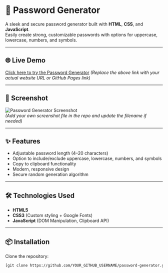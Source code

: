 # 🔐 Password Generator

A sleek and secure password generator built with **HTML**, **CSS**, and **JavaScript**.  
Easily create strong, customizable passwords with options for uppercase, lowercase, numbers, and symbols.

---

## 🌐 Live Demo
[Click here to try the Password Generator]([https://balajideveloper-hub.github.io/password-genaration/](https://balajideveloper-hub.github.io/password-genaration/))
*(Replace the above link with your actual website URL or GitHub Pages link)*

---

## 📸 Screenshot
![Password Generator Screenshot](screenshot.png)  
*(Add your own screenshot file in the repo and update the filename if needed)*

---

## ✨ Features
- Adjustable password length (4–20 characters)
- Option to include/exclude uppercase, lowercase, numbers, and symbols
- Copy to clipboard functionality
- Modern, responsive design
- Secure random generation algorithm

---

## 🛠 Technologies Used
- **HTML5**
- **CSS3** (Custom styling + Google Fonts)
- **JavaScript** (DOM Manipulation, Clipboard API)

---

## 📦 Installation
Clone the repository:
```bash
[git clone https://github.com/YOUR_GITHUB_USERNAME/password-generator.git](https://github.com/balajideveloper-hub/password-genaration.git)
